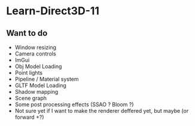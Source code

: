 # Learn-Direct3D-11

## Want to do

- Window resizing
- Camera controls
- ImGui
- Obj Model Loading
- Point lights
- Pipeline / Material system
- GLTF Model Loading
- Shadow mapping
- Scene graph
- Some post processing effects (SSAO ? Bloom ?)
- Not sure yet if I want to make the renderer deffered yet, but maybe (or forward +?)
